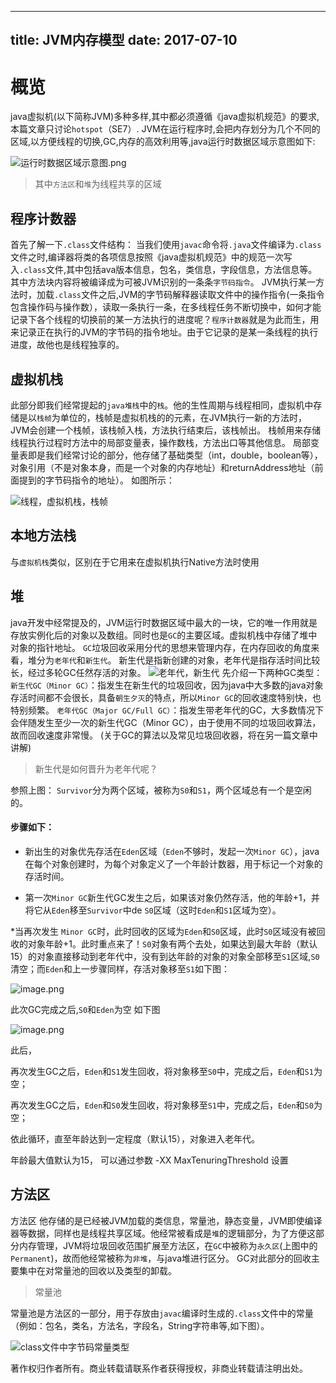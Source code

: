 
---
title: JVM内存模型
date: 2017-07-10
---

# 概览
java虚拟机(以下简称JVM)多种多样,其中都必须遵循《java虚拟机规范》的要求,本篇文章只讨论```hotspot```（SE7）.
JVM在运行程序时,会把内存划分为几个不同的区域,以方便线程的切换,GC,内存的高效利用等,java运行时数据区域示意图如下:

![运行时数据区域示意图.png](http://upload-images.jianshu.io/upload_images/1583231-2baf95bd2f9e03ca.png?imageMogr2/auto-orient/strip%7CimageView2/2/w/500)
>其中```方法区```和```堆```为线程共享的区域

## 程序计数器
首先了解一下```.class```文件结构：
当我们使用```javac```命令将```.java```文件编译为```.class```文件之时,编译器将类的各项信息按照《java虚拟机规范》中的规范一次写入```.class```文件,其中包括ava版本信息，包名，类信息，字段信息，方法信息等。其中方法块内容将被编译成为可被JVM识别的一条条```字节码指令```。
JVM执行某一方法时，加载```.class```文件之后,JVM的字节码解释器读取文件中的操作指令(一条指令包含操作码与操作数），读取一条执行一条，在多线程任务不断切换中，如何才能记录下各个线程的切换前的某一方法执行的进度呢？```程序计数器```就是为此而生，用来记录正在执行的JVM的字节码的指令地址。由于它记录的是某一条线程的执行进度，故他也是线程独享的。

## 虚拟机栈
此部分即我们经常提起的```java堆栈```中的```栈```。他的生性周期与线程相同，虚拟机中存储是以```栈帧```为单位的，栈帧是虚拟机栈的的元素，在JVM执行一新的方法时，JVM会创建一个栈帧，该栈帧入栈，方法执行结束后，该栈帧出。
栈帧用来存储线程执行过程时方法中的局部变量表，操作数栈，方法出口等其他信息。
局部变量表即是我们经常讨论的部分，他存储了基础类型（int，double，boolean等），对象引用（不是对象本身，而是一个对象的内存地址）和returnAddress地址（前面提到的字节码指令的地址）。
如图所示：

![线程，虚拟机栈，栈帧](http://upload-images.jianshu.io/upload_images/1583231-8b0bafd93dde0ea6.png?imageMogr2/auto-orient/strip%7CimageView2/2/w/500)

## 本地方法栈
与```虚拟机栈```类似，区别在于它用来在虚拟机执行Native方法时使用

## 堆
java开发中经常提及的，JVM运行时数据区域中最大的一块，它的唯一作用就是存放实例化后的对象以及数组。同时也是```GC```的主要区域。虚拟机栈中存储了堆中对象的指针地址。
```GC```垃圾回收采用分代的思想来管理内存，在内存回收的角度来看，堆分为```老年代```和```新生代```。
新生代是指新创建的对象，老年代是指存活时间比较长，经过多轮GC任然存活的对象。
![老年代，新生代](http://upload-images.jianshu.io/upload_images/1583231-ded365aecf740b69.png?imageMogr2/auto-orient/strip%7CimageView2/2/w/800)
先介绍一下两种GC类型：
```新生代GC（Minor GC）```：指发生在新生代的垃圾回收，因为java中大多数的java对象存活时间都不会很长，具备```朝生夕灭```的特点，所以```Minor GC```的回收速度特别快，也特别频繁。
```老年代GC（Major GC/Full GC）```：指发生带老年代的GC，大多数情况下会伴随发生至少一次的新生代GC（Minor GC），由于使用不同的垃圾回收算法，故而回收速度非常慢。
(关于GC的算法以及常见垃圾回收器，将在另一篇文章中讲解)
>新生代是如何晋升为老年代呢？

参照上图：
```Survivor```分为两个区域，被称为```S0```和```S1```，两个区域总有一个是空闲的。
#### 步骤如下：
* 新出生的对象优先存活在```Eden```区域（```Eden```不够时，发起一次```Minor GC```），java在每个对象创建时，为每个对象定义了一个年龄计数器，用于标记一个对象的存活时间。

* 第一次```Minor GC```新生代GC发生之后，如果该对象仍然存活，他的年龄+1，并将它从```Eden```移至```Survivor```中de ```S0```区域（这时```Eden```和```S1```区域为空）。

*当再次发生 ```Minor GC```时，此时回收的区域为```Eden```和```S0```区域，此时```S0```区域没有被回收的对象年龄+1。此时重点来了！```S0```对象有两个去处，如果达到最大年龄（默认15）的对象直接移动到老年代中，没有到达年龄的对象的对象全部移至```S1```区域,```S0```清空；而```Eden```和上一步骤同样，存活对象移至```S1```如下图：

![image.png](http://upload-images.jianshu.io/upload_images/1583231-eb98f93cf93811bf.png?imageMogr2/auto-orient/strip%7CimageView2/2/w/800)

此次GC完成之后,```S0```和```Eden```为空 如下图


![image.png](http://upload-images.jianshu.io/upload_images/1583231-f2c6fb174d39da32.png?imageMogr2/auto-orient/strip%7CimageView2/2/w/800)


此后，

再次发生GC之后，```Eden```和```S1```发生回收，将对象移至```S0```中，完成之后，```Eden```和```S1```为空；

再次发生GC之后，```Eden```和```S0```发生回收，将对象移至```S1```中，完成之后，```Eden```和```S0```为空；

依此循环，直至年龄达到一定程度（默认15），对象进入老年代。

年龄最大值默认为15，   可以通过参数  -XX  MaxTenuringThreshold 设置


## 方法区
方法区
他存储的是已经被JVM加载的类信息，常量池，静态变量，JVM即使编译器等数据，同样也是线程共享区域。他经常被看成是```堆```的逻辑部分，为了方便这部分内存管理，JVM将垃圾回收范围扩展至方法区，在```GC```中被称为```永久区```(上图中的```Permanent```)，故而他经常被称为```非堆```，与java堆进行区分。
GC对此部分的回收主要集中在对常量池的回收以及类型的卸载。
> 常量池

常量池是方法区的一部分，用于存放由```javac```编译时生成的```.class```文件中的常量（例如：包名，类名，方法名，字段名，String字符串等,如下图）。

![class文件中字节码常量类型](http://upload-images.jianshu.io/upload_images/1583231-3ce64ddf3c5778ca.png?imageMogr2/auto-orient/strip%7CimageView2/2/w/800)


著作权归作者所有。商业转载请联系作者获得授权，非商业转载请注明出处。

